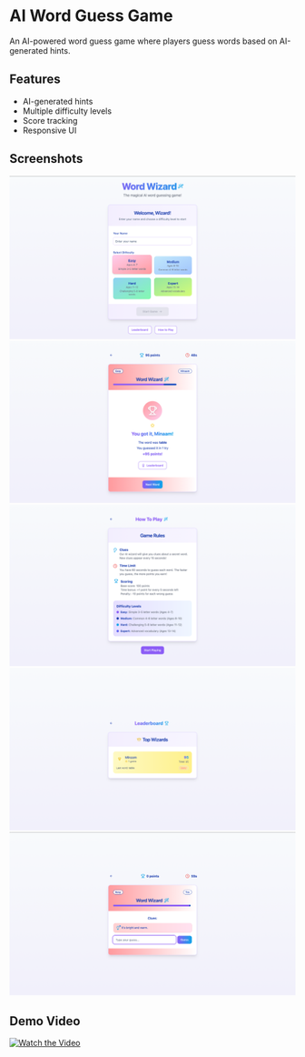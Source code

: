 # AI Word Guess Game

An AI-powered word guess game where players guess words based on AI-generated hints.

## Features
- AI-generated hints
- Multiple difficulty levels
- Score tracking
- Responsive UI

## Screenshots
![Screenshot 1](/media/SS1.png?raw=true "Screenshot1")
![Screenshot 2](/media/SS2.png?raw=true "Screenshot2")
![Screenshot 3](/media/SS3.png?raw=true "Screenshot3")
![Screenshot 4](/media/SS4.png?raw=true "Screenshot4")
![Screenshot 5](/media/SS5.png?raw=true "Screenshot5")


## Demo Video
[![Watch the Video](https://placehold.co/600x300?text=Video+Thumbnail)](https://github.com/minaamq/aiguess/blob/main/media/Video1.MOV)



